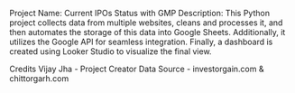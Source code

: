 Project Name: Current IPOs Status with GMP
Description:
This Python project collects data from multiple websites, cleans and processes it, and then automates the storage of this data into Google Sheets. 
Additionally, it utilizes the Google API for seamless integration. Finally, a dashboard is created using Looker Studio to visualize the final view.

Credits
Vijay Jha - Project Creator
Data Source - investorgain.com & chittorgarh.com
